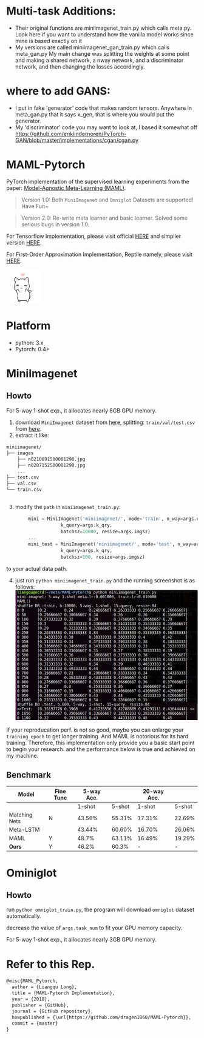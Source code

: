 # Multi-task Additions:
- Their original functions are miniimagenet_train.py which calls meta.py. Look here if you want to understand how the vanilla model works since mine is based exactly on it
- My versions are called miniimagenet_gan_train.py which calls meta_gan.py
My main change was splitting the weights at some point and making a shared network, a nway network, and a discriminator network, and then changing the losses accordingly. 

# where to add GANS:
- I put in fake 'generator' code that makes random tensors. Anywhere in meta_gan.py that it says x_gen, that is where you would put the generator.
- My 'discriminator' code you may want to look at, I based it somewhat off https://github.com/eriklindernoren/PyTorch-GAN/blob/master/implementations/cgan/cgan.py



#  MAML-Pytorch
PyTorch implementation of the supervised learning experiments from the paper:
[Model-Agnostic Meta-Learning (MAML)](https://arxiv.org/abs/1703.03400).

> Version 1.0: Both `MiniImagenet` and `Omniglot` Datasets are supported! Have Fun~

> Version 2.0: Re-write meta learner and basic learner. Solved some serious bugs in version 1.0.

For Tensorflow Implementation, please visit official [HERE](https://github.com/cbfinn/maml) and simplier version [HERE](https://github.com/dragen1860/MAML-TensorFlow).

For First-Order Approximation Implementation, Reptile namely, please visit [HERE](https://github.com/dragen1860/Reptile-Pytorch).

![heart](res/heart.gif)

# Platform
- python: 3.x
- Pytorch: 0.4+

# MiniImagenet


## Howto

For 5-way 1-shot exp., it allocates nearly 6GB GPU memory.

1. download `MiniImagenet` dataset from [here](https://github.com/dragen1860/LearningToCompare-Pytorch/issues/4), splitting: `train/val/test.csv` from [here](https://github.com/twitter/meta-learning-lstm/tree/master/data/miniImagenet).
2. extract it like:
```shell
miniimagenet/
├── images
	├── n0210891500001298.jpg  
	├── n0287152500001298.jpg 
	...
├── test.csv
├── val.csv
└── train.csv


```
3. modify the `path` in `miniimagenet_train.py`:
```python
        mini = MiniImagenet('miniimagenet/', mode='train', n_way=args.n_way, k_shot=args.k_spt,
                    k_query=args.k_qry,
                    batchsz=10000, resize=args.imgsz)
		...
        mini_test = MiniImagenet('miniimagenet/', mode='test', n_way=args.n_way, k_shot=args.k_spt,
                    k_query=args.k_qry,
                    batchsz=100, resize=args.imgsz)
```
to your actual data path.

4. just run `python miniimagenet_train.py` and the running screenshot is as follows:
![screenshot-miniimagetnet](res/mini-screen.png)

If your reproducation perf. is not so good, maybe you can enlarge your `training epoch` to get longer training. And MAML is notorious for its hard training. Therefore, this implementation only provide you a basic start point to begin your research.
and the performance below is true and achieved on my machine.

## Benchmark

| Model                               | Fine Tune | 5-way Acc. |        | 20-way Acc.|        |
|-------------------------------------|-----------|------------|--------|------------|--------|
|                                     |           | 1-shot     | 5-shot | 1-shot     | 5-shot |
| Matching Nets                       | N         | 43.56%     | 55.31% | 17.31%     | 22.69% |
| Meta-LSTM                           |           | 43.44%     | 60.60% | 16.70%     | 26.06% |
| MAML                                | Y         | 48.7%      | 63.11% | 16.49%     | 19.29% |
| **Ours**                            | Y         | 46.2%      | 60.3%	| -    		 | - 	|



# Ominiglot

## Howto
run `python omniglot_train.py`, the program will download `omniglot` dataset automatically.

decrease the value of `args.task_num` to fit your GPU memory capacity.

For 5-way 1-shot exp., it allocates nearly 3GB GPU memory.


# Refer to this Rep.
```
@misc{MAML_Pytorch,
  author = {Liangqu Long},
  title = {MAML-Pytorch Implementation},
  year = {2018},
  publisher = {GitHub},
  journal = {GitHub repository},
  howpublished = {\url{https://github.com/dragen1860/MAML-Pytorch}},
  commit = {master}
}
```
